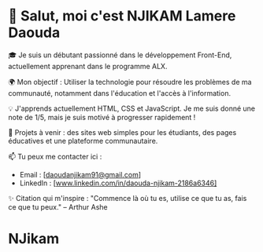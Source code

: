 # 👋 Salut, moi c'est NJIKAM Lamere Daouda

🎓 Je suis un débutant passionné dans le développement Front-End, actuellement apprenant dans le programme ALX.

🌍 Mon objectif : Utiliser la technologie pour résoudre les problèmes de ma communauté, notamment dans l'éducation et l'accès à l'information.

💡 J'apprends actuellement HTML, CSS et JavaScript. Je me suis donné une note de 1/5, mais je suis motivé à progresser rapidement !

🚀 Projets à venir : des sites web simples pour les étudiants, des pages éducatives et une plateforme communautaire.

📫 Tu peux me contacter ici :
- Email : [daoudanjikam91@gmail.com]
- LinkedIn : [www.linkedin.com/in/daouda-njikam-2186a6346]


✨ Citation qui m'inspire :
 "Commence là où tu es, utilise ce que tu as, fais ce que tu peux." – Arthur Ashe
# NJikam

